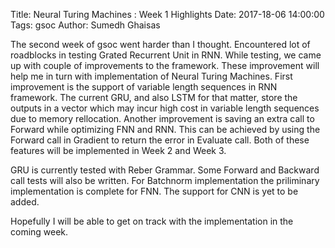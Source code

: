 Title: Neural Turing Machines : Week 1 Highlights
Date: 2017-18-06 14:00:00
Tags: gsoc
Author: Sumedh Ghaisas

The second week of gsoc went harder than I thought. Encountered lot of 
roadblocks in testing Grated Recurrent Unit in RNN.  While testing, we came up with 
couple of improvements to the framework. These improvement will help me in turn with 
implementation of Neural Turing Machines. First improvement is the support of 
variable length sequences in RNN framework. The current GRU, and also LSTM for 
that matter, store the outputs in a vector which may incur high cost in variable 
length sequences due to memory rellocation. Another improvement is saving 
an extra call to Forward while optimizing FNN and RNN. This can be achieved 
by using the Forward call in Gradient to return the error in Evaluate call.
Both of these features will be implemented in Week 2 and Week 3. 

GRU is currently tested with Reber Grammar. Some Forward and Backward call tests 
will also be written. For Batchnorm implementation the priliminary implementation 
is complete for FNN. The support for CNN is yet to be added. 

Hopefully I will be able to get on track with the implementation in the coming
week.
